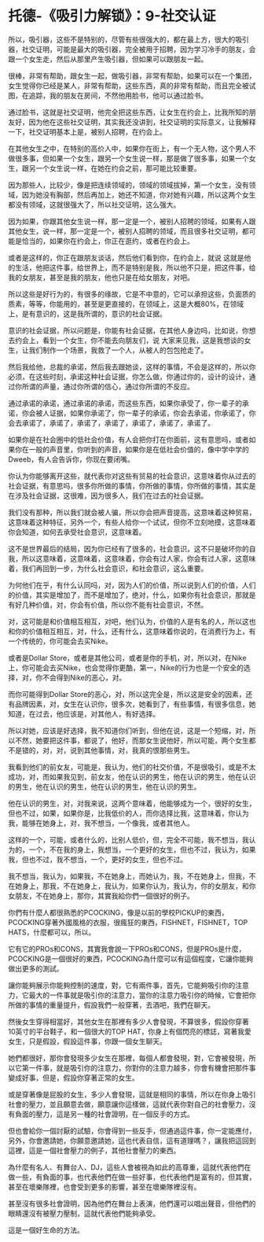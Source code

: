 # 托德-《吸引力解锁》：9-社交认证

所以，吸引器，这些不是特别的，尽管有些很强大的，都在最上方，很大的吸引器，社交证明，可能是最大的吸引器，完全被用于招聘，因为学习冷手的朋友，会跟一个女生走，然后从那里产生吸引器，但如果可以跟朋友一起。

很棒，非常有帮助，跟女生一起，做吸引器，非常有帮助，如果可以在一个集团，女生觉得你已经是某人，非常有帮助，这些东西，真的非常有帮助，而且完全被试图，在追踪，我的朋友在房间，不然他用脸书，他可以通过脸书。

通过脸书，这就是社交证明，他完全把这些东西，让女生在约会上，比我所知的朋友好，因为他在这些社交证明，其实我还没讲到，社交证明的实际意义，让我解释一下，社交证明基本上是，被别人招聘，在约会上。

在其他女生之中，在特别的高价人中，如果你在街上，有一个无人物，这个男人不做很多事，但如果一个女生，跟另一个女生说一样，那是做了很多事，如果一个女生，跟另一个女生说一样，在她在约会之前，那可能比较重要。

因为那些人，比较少，像是把连续领域的，领域的领域拔掉，第一个女生，没有领域，因为她没有胸部，然后再加上，她还不知道，你对她有兴趣，所以这两个女生都没有领域，这就很强大了，所以社交证明，这么强大。

因为如果，你跟其他女生说一样，那一定是一个，被别人招聘的领域，如果有人跟其他女生，说一样，那一定是一个，被别人招聘的领域，而且很多社交证明，都可能是恰当的，如果你在约会上，你正在逛约，或者在约会上。

或者是这样的，你正在跟朋友谈话，然后他们看到你，在约会上，就说 这就是他的生活，他把这件事，给世界上，而不是特别是我，所以他不只是，把这件事，给我的女朋友，甚至是我的朋友，他也只是在给女朋友，对吧。

所以这些是好行为的，有很多的缘故，它是不中意的，它可以承担这些，负面质的质素，等等，你能用的，甚至是更直接的，在领域上，这是大概80%，在领域上，是有意识的，这是我所谓的，意识的社会证据。

意识的社会证据，所以问题是，你能有社会证据，在其他人身边吗，比如说，你想去约会上，看到一个女生，你不能去向朋友们，说 大家来见我，这是我想谈的女生，让我们制作一个场景，我救了一个人，从被人的包包抢走了。

然后我给他，总裁的承诺，然后我去跟她谈，这样的事情，不会是这样的，所以你必须，在这些时刻，承诺这种社会证据，你怎么做，你通过你的，设计的设计，通过你所谓的声量，通过你所谓的信心，通过你所谓的不反应。

通过承诺的承诺，通过承诺的承诺，而这些东西，如果你承受了，你一辈子的承诺，你会被人证据，如果你承诺了，你一辈子的承诺，你会去承诺，你承诺了，你会去承诺了，承诺了，承诺了，承诺了，承诺了，承诺了，承诺了。

如果你是在社会圈中的低社会价值，有人会把你打在你面前，这有意思吗，或者如果你在一般的声音里，你听到的声音，如果你是在低社会价值的，像中学中学的Dweeb，有人会告诉你，你现在要闭嘴。

你认为你能够离开这些，就代表你对这些有贸易的社会意识，这意味着你从过去的社会证据，有意思吗，很多你所做的事情，你所做的事情，你所做的事情，其实是在涉及社会证据，这很难，因为很多人，我们在过去的社会证据。

我们没有那种，所以我们就会被人骗，所以你会把声音提高，这意味着这种贸易，这意味着这种特征，另外一个，有些人给你一个试试，但你不立刻地摸，这意味着你会知道，如何去承受社会意识，这意味着。

这不是世界最后的结局，因为你已经有了很多的，社会意识，这不只是破坏你的自我，所以这意味着，这意味着，这意味着，你会有过人家，你会有过人家，这意味着，我们再回到一步，为什么社会意识，和社会意识，这么重要。

为何他们在乎，有什么认同吗，对，因为人们的价值，所以说到人们的价值，人们的价值，其实是增加了，而不是增加了，绝对，什么，如果你有社会意识，那就是有好几种价值，对，你会有价值，所以你不能有社会意识，不然。

对，这可能是和价值相互相互，对吧，他们认为，价值的人是有名的人，所以这也和你的价值相互相互，对，什么，还有什么，这意味着你说的，在消费行为上，有一个传统的，你可能会去买Nike。

或者是Dollar Store，或者是其他公司，或者是你的手机，对，所以对，在Nike上，你可能会去买Nike，也会觉得你更酷，第一，Nike的行为也是一个安全的选择，对，你不会得到Nike的恶心，对。

而你可能得到Dollar Store的恶心，对，所以这完全是，所以这是安全的因素，还有品牌因素，对，女生在认识你，很多次，她看到了，有些事情，有很多信息，她知道，在过去，他应该是，对其他人，有好选择。

所以对她，应该是好选择，我不知道你们听到，但他在说，这是一个短缩，对，所以不然，她要把这件事，都说了，他好，而那女生说他好，所以可能，两个女生都不是错的，对，对，说到其他事情，对，我真的恨那些男生。

我看到他们的前女友，可能是，我认为，他们的社交价值，不是很吸引，或是不太成功，对，而如果我见到，前女友，他在认识的男生，他在认识的男生，他在认识的男生，他在认识的男生，他在认识的男生，他在认识的男生。

他在认识的男生，对，对我来说，这两个意味着，他能够成为一个，很好的女生，但也不过，如果，如果你是，比我低价的人，而你选择比我，这意味着，你认为我，能够在她身上，对，我不想当，一个像我，或者其他人。

这样的一个，可能，或者什么的，比别人低价，但，完全不可能，我不想当，我认为的，一个，不在我的身上，我想当，一个更好的女生，但也不过，我认为，如果我，但也不过，我不想当，一个，更好的女生，但也不过。

我不想当，我认为，如果我，不在她身上，而她认为，我，不在她身上，但我，不在她身上，那我，不在她身上，我认为，如果你认为，我认为，你的女朋友，和你女朋友，不在她身上，那你，其實我給你們一個很好的例子。

你們有什麼人都很熟悉的PCOCKING，像是以前的學校PICKUP的東西，PCOCKING穿著外國風格的衣服，很瘋狂的東西，FISHNET，FISHNET，TOP HATS，什麼都可以，所以。

它有它的PROs和CONS，其實我會說一下PROs和CONS，但是PROs是什麼，PCOCKING是一個很好的東西，PCOCKING為什麼可以有這個程度，它讓你能夠做出更多的測試。

讓你能夠展示你能夠控制的速度，對，它有兩件事，首先，它能夠吸引你的注意力，它最大的一件事就是吸引你的注意力，當你的注意力吸引你的時候，它會把你所做的事情的重量提升，假設我們一般穿著，去酒吧，我們在聊天。

然後女生穿得相當好，其他女生在那裡有多少人會發現，不算很多，假設你穿著10英寸的平台鞋子，和一個很大的TOP HAT，你身上有個閃亮的標誌，寫著我愛女生，只是假設，假設這件事，你跟一個女生聊天。

她們都很好，那你會發現多少女生在那裡，每個人都會發現，對，它會被發現，所以它第一件事，就是吸引你的注意力，你對你的注意力越多，你會有機會把那件事變成好事，但是，假設你穿著正常的女生。

或是穿著像是屁股的女生，多少人會發現，這就是相同的事情，所以在你身上吸引社會的壓力，並且願意去做，願意讓你這樣做，這就代表你對自己的社會壓力，沒有負面的壓力，這是另一種的社會證明，在一個反手的方式。

但也會給你一個討厭的試驗，你會得到一些反手，但通過這件事，你一定能應付，另外，你會邀請她，你願意邀請她，這也代表自信，這有道理嗎？，讓我把這回到這裡，這是一個社會壓力的例子，其他社會壓力的東西。

為什麼有名人、有舞台人、DJ，這些人會被視為如此的高尊重，這就代表他們在做一些，有負面的事，也代表他們在做一些好事，也代表他們是富有的，但其實，甚至在壞樂隊裡，也會受到更多的影響，甚至在壞樂隊裡沒有。

甚至沒有很多社會證明，因為他們在舞台上表演，他們還可以唱出聲音，但他們的眼睛還沒有被壓力壓制，這就代表他們能夠承受。

這是一個好生命的方法。